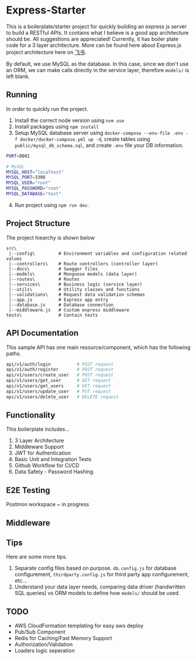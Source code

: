 # Express-Starter

[ci-badge]: https://github.com/AkaCoder404/Express-Starter/actions/workflows/main.yml/badge.svg
[ci-workflow]: https://github.com/AkaCoder404/Express-Starter/actions/workflows/main.yml

This is a boilerplate/starter project for quickly building an express js server to build a RESTful APIs. It contains what I believe is a good app architecture should be. All suggestions are appreciated! Currently, it has boiler plate code for a 3 layer architecture. More can be found here about Express.js project architecture here on [飞书](https://lft4un1s0v.feishu.cn/docx/ILghd7ICiott1Yxkbbcc3BZ5nHc?from=from_copylink).

By default, we use MySQL as the database. In this case, since we don't use an ORM, we can make calls directly in the service layer, therefore `models/` is left blank. 

## Running
In order to quickly run the project. 

1. Install the correct node version using `nvm use`
2. Install packages using `npm install`
3. Setup MySQL database server using `docker-compose --env-file .env -f docker/docker-compose.yml up -d`, create tables using `public/mysql_db_schema.sql`, and create `.env` file your DB information.
```sh
PORT=8001

# MySQL
MYSQL_HOST="localhost"
MYSQL_PORT=3306
MYSQL_USER="root"
MYSQL_PASSWORD="root"
MYSQL_DATABASE="test"
```
4. Run project using `npm run dev`. 


## Project Structure
The project hiearchy is shown below
```
src\
 |--config\         # Environment variables and configuration related values
 |--controllers\    # Route controllers (controller layer)
 |--docs\           # Swagger files
 |--models\         # Mongoose models (data layer)
 |--routes\         # Routes
 |--services\       # Business logic (service layer)
 |--utils\          # Utility classes and functions
 |--validations\    # Request data validation schemas
 |--app.js          # Express app entry
 |--database.js     # Database connection
 |--middleware.js   # Custom express middleware
tests\              # Contain tests

```

## API Documentation
This sample API has one main resource/component, which has the following paths.

```sh
api/v1/auth/login          # POST request
api/v1/auth/register       # POST request
api/v1/users/create_user   # POST request
api/v1/users/get_user      # GET request
api/v1/users/get_users     # GET request
api/v1/users/update_user   # PUT request
api/v1/users/delete_user   # DELETE request
```

## Functionality
This boilerplate includes...
1. 3 Layer Architecture
2. Middleware Support
3. JWT for Authentication
4. Basic Unit and Integration Tests
5. Github Workflow for CI/CD
6. Data Safety - Password Hashing

## E2E Testing
Postmon workspace ~ in progress

## Middleware

## Tips
Here are some more tips.
1. Separate config files based on purpose. `db.config.js` for database configurement, `thirdparty.config.js` for third party app configurement, etc...
2. Understand your data layer needs, comparing data driver (handwritten SQL queries) vs ORM models to define how `models/` should be used.

## TODO
- AWS CloudFormation templating for easy aws deploy
- Pub/Sub Component
- Redis for Caching/Fast Memory Support
- Authorization/Validation
- Loaders logic seperation

